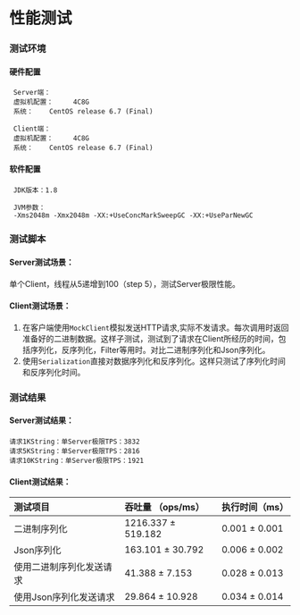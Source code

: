 
# 性能测试

### 测试环境

#### 硬件配置

     Server端：
     虚拟机配置： 	4C8G
     系统：	CentOS release 6.7 (Final)

     Client端：
     虚拟机配置： 	4C8G
     系统：	CentOS release 6.7 (Final)

#### 软件配置
     JDK版本：1.8

     JVM参数：
     -Xms2048m -Xmx2048m -XX:+UseConcMarkSweepGC -XX:+UseParNewGC

### 测试脚本

#### Server测试场景：

单个Client，线程从5递增到100（step 5），测试Server极限性能。

#### Client测试场景：
1. 在客户端使用`MockClient`模拟发送HTTP请求,实际不发请求。每次调用时返回准备好的二进制数据。这样子测试，测试到了请求在Client所经历的时间，包括序列化，反序列化，Filter等用时。对比二进制序列化和Json序列化。
2. 使用`Serialization`直接对数据序列化和反序列化。这样只测试了序列化时间和反序列化时间。

### 测试结果

#### Server测试结果：

    请求1KString：单Server极限TPS：3832
    请求5KString：单Server极限TPS：2816
    请求10KString：单Server极限TPS：1921

#### Client测试结果：


| 测试项目    | 吞吐量 （ops/ms） | 执行时间（ms）|
| :------------- | :------------- | :------------- |
|二进制序列化    |  1216.337 ± 519.182 |0.001 ±   0.001 |
|Json序列化   |   163.101 ±  30.792 |0.006 ±   0.002 |
|使用二进制序列化发送请求|    41.388 ±   7.153 |0.028 ±   0.013 |
|使用Json序列化发送请求 |    29.864 ±  10.928 |0.034 ±   0.014 |
